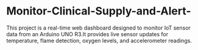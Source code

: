 # Monitor-Clinical-Supply-and-Alert-
This project is a real-time web dashboard designed to monitor IoT sensor data from an Arduino UNO R3.It provides live sensor updates for temperature, flame detection, oxygen levels, and accelerometer readings.

